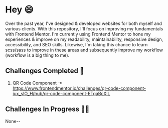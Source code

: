 # Hey :smile:
Over the past year, I've designed & developed websites for both myself and various clients. With this repository, I'll focus on improving my fundamentals with Frontend Mentor. I'm currently using Frontend Mentor to hone my experiences & improve on my readability, maintainability, responsive design, accessibility, and SEO skills. Likewise, I'm taking this chance to learn scss/sass to improve in these areas and subsequently improve my workflow (workflow is a big thing to me).

## Challenges Completed :partying_face:
1. QR Code Component ⇥ 
   <br /> https://www.frontendmentor.io/challenges/qr-code-component-iux_sIO_H/hub/qr-code-component-ETqaBcXIL

## Challenges In Progress :face_with_spiral_eyes:
None--
